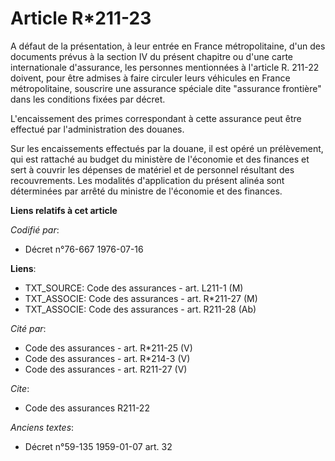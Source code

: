 # Article R*211-23

A défaut de la présentation, à leur entrée en France métropolitaine, d'un des documents prévus à la section IV du présent
chapitre ou d'une carte internationale d'assurance, les personnes mentionnées à l'article R. 211-22 doivent, pour être
admises à faire circuler leurs véhicules en France métropolitaine, souscrire une assurance spéciale dite "assurance
frontière" dans les conditions fixées par décret.

L'encaissement des primes correspondant à cette assurance peut être effectué par l'administration des douanes.

Sur les encaissements effectués par la douane, il est opéré un prélèvement, qui est rattaché au budget du ministère de
l'économie et des finances et sert à couvrir les dépenses de matériel et de personnel résultant des recouvrements. Les
modalités d'application du présent alinéa sont déterminées par arrêté du ministre de l'économie et des finances.

**Liens relatifs à cet article**

_Codifié par_:

  - Décret n°76-667 1976-07-16

**Liens**:

  - TXT_SOURCE: Code des assurances - art. L211-1 (M)
  - TXT_ASSOCIE: Code des assurances - art. R*211-27 (M)
  - TXT_ASSOCIE: Code des assurances - art. R211-28 (Ab)

_Cité par_:

  - Code des assurances - art. R*211-25 (V)
  - Code des assurances - art. R*214-3 (V)
  - Code des assurances - art. R211-27 (V)

_Cite_:

  - Code des assurances R211-22

_Anciens textes_:

  - Décret n°59-135 1959-01-07 art. 32

